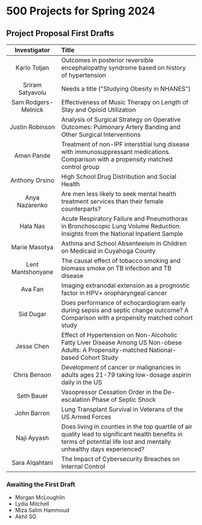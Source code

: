 # 500 Projects for Spring 2024

## Project Proposal First Drafts

Investigator | Title
:------------: | :---------------------------------------------------------------------------
Karlo Toljan | Outcomes in posterior reversible encephalopathy syndrome based on history of hypertension
Sriram Satyavolu | Needs a title ("Studying Obesity in NHANES")
Sam	Rodgers-Melnick | Effectiveness of Music Therapy on Length of Stay and Opioid Utilization
Justin Robinson | Analysis of Surgical Strategy on Operative Outcomes: Pulmonary Artery Banding and Other Surgical Interventions
Aman Pande | Treatment of non-IPF interstitial lung disease with immunosuppressant medications. Comparison with a propensity matched control group
Anthony	Orsino | High School Drug Distribution and Social Health
Anya Nazarenko | Are men less likely to seek mental health treatment services than their female counterparts?
Hala Nas | Acute Respiratory Failure and Pneumothorax in Bronchoscopic Lung Volume Reduction: Insights from the National Inpatient Sample
Marie	Masotya | Asthma and School Absenteeism in Children on Medicaid in Cuyahoga County
Lent	Mantshonyane | The causal effect of tobacco smoking and biomass smoke on TB infection and TB disease
Ava	Fan | Imaging extranodal extension as a prognostic factor in HPV+ oropharyngeal cancer
Sid	Dugar | Does performance of echocardiogram early during sepsis and septic change outcome? A Comparison with a propensity matched cohort study
Jesse	Chen | Effect of Hypertension on Non-Alcoholic Fatty Liver Disease Among US Non-obese Adults: A Propensity-matched National-based Cohort Study
Chris	Benson | Development of cancer or malignancies in adults ages 21-79 taking low-dosage aspirin daily in the US
Seth Bauer | Vasopressor Cessation Order in the De-escalation Phase of Septic Shock
John	Barron | Lung Transplant Survival in Veterans of the US Armed Forces
Naji	Ayyash | Does living in counties in the top quartile of air quality lead to significant health benefits in terms of potential life lost and mentally unhealthy days experienced?
Sara	Alqahtani | The Impact of Cybersecurity Breaches on Internal Control

### Awaiting the First Draft

- Morgan McLoughlin
- Lydia Mitchell
- Miza Salim Hammoud
- Akhil SG
